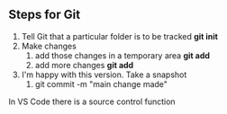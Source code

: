 ## Steps for Git

1. Tell Git that a particular folder is to be tracked **git init**
2. Make changes
    1. add those changes in a temporary area **git add**
    2. add more changes **git add**
2. I'm happy with this version. Take a snapshot
    1. git commit -m "main change made"

In VS Code there is a source control function